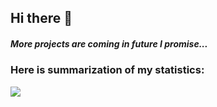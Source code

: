 ## Hi there 👋
##### More projects are coming in future I promise...
<h3 text-align="center">
Here is summarization of my statistics:
</h3>

<picture>
  <source
    srcset="https://github-readme-stats.vercel.app/api?username=qonus&show_icons=true&theme=dark"
    media="(prefers-color-scheme: dark), (prefers-color-scheme: no-preference)"
  />
  <source
    srcset="https://github-readme-stats.vercel.app/api?username=qonus&show_icons=true"
    media="(prefers-color-scheme: light)"
  />
  <img src="https://github-readme-stats.vercel.app/api?username=qonus&show_icons=true" />
</picture>
